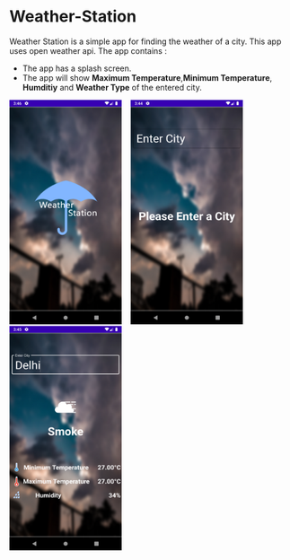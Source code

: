 # Weather-Station

Weather Station is a simple app for finding the weather of a city. This app uses open weather api. The app contains :
- The app has a splash screen.
- The app will show **Maximum Temperature**,**Minimum Temperature**, **Humditiy** and **Weather Type** of the entered city.

<img src="splash.png" height="400px" width="200px">&nbsp;&nbsp;&nbsp;&nbsp;<img src="without_selected.png" height="400px" width="200px">&nbsp;&nbsp;&nbsp;&nbsp;<img src="weather_data.png" height="400px" width="200px">
<!--stackedit_data:
eyJoaXN0b3J5IjpbLTE4NDEyNDM3NTksNzU2NjYyODc3LDE5OD
Y2NTQ2NjZdfQ==
-->
